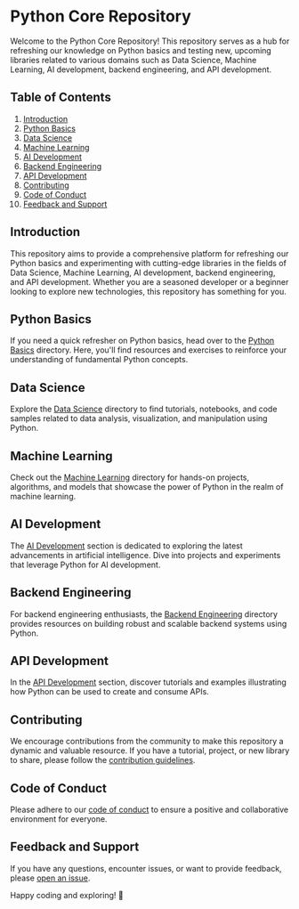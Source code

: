 # Python Core Repository

Welcome to the Python Core Repository! This repository serves as a hub for refreshing our knowledge on Python basics and testing new, upcoming libraries related to various domains such as Data Science, Machine Learning, AI development, backend engineering, and API development.

## Table of Contents

1. [Introduction](#introduction)
2. [Python Basics](#python-basics)
3. [Data Science](#data-science)
4. [Machine Learning](#machine-learning)
5. [AI Development](#ai-development)
6. [Backend Engineering](#backend-engineering)
7. [API Development](#api-development)
8. [Contributing](#contributing)
9. [Code of Conduct](#code-of-conduct)
10. [Feedback and Support](#feedback-and-support)

## Introduction

This repository aims to provide a comprehensive platform for refreshing our Python basics and experimenting with cutting-edge libraries in the fields of Data Science, Machine Learning, AI development, backend engineering, and API development. Whether you are a seasoned developer or a beginner looking to explore new technologies, this repository has something for you.

## Python Basics

If you need a quick refresher on Python basics, head over to the [Python Basics](python-basics/) directory. Here, you'll find resources and exercises to reinforce your understanding of fundamental Python concepts.

## Data Science

Explore the [Data Science](data-science/) directory to find tutorials, notebooks, and code samples related to data analysis, visualization, and manipulation using Python.

## Machine Learning

Check out the [Machine Learning](machine-learning/) directory for hands-on projects, algorithms, and models that showcase the power of Python in the realm of machine learning.

## AI Development

The [AI Development](ai-development/) section is dedicated to exploring the latest advancements in artificial intelligence. Dive into projects and experiments that leverage Python for AI development.

## Backend Engineering

For backend engineering enthusiasts, the [Backend Engineering](backend-engineering/) directory provides resources on building robust and scalable backend systems using Python.

## API Development

In the [API Development](api-development/) section, discover tutorials and examples illustrating how Python can be used to create and consume APIs.

## Contributing

We encourage contributions from the community to make this repository a dynamic and valuable resource. If you have a tutorial, project, or new library to share, please follow the [contribution guidelines](CONTRIBUTING.md).

## Code of Conduct

Please adhere to our [code of conduct](CODE_OF_CONDUCT.md) to ensure a positive and collaborative environment for everyone.

## Feedback and Support

If you have any questions, encounter issues, or want to provide feedback, please [open an issue](https://github.com/PramudiR/python-core/issues).

Happy coding and exploring! 🚀
